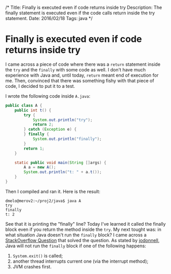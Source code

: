 /*
Title: Finally is executed even if code returns inside try
Description: The finally statement is executed even if the code calls return inside the try statement.
Date: 2016/02/18
Tags: java
*/

# Finally is executed even if code returns inside try

I came across a piece of code where there was a `return` statement inside the
`try` and the `finally` with some code as well. I don't have much experience
with Java and, until today, `return` meant end of execution for me. Then,
convinced that there was something fishy with that piece of code, I decided to
put it to a test.

I wrote the following code inside `A.java`:

```java
public class A {
    public int t() {
        try {
            System.out.println("try");
            return 2;
        } catch (Exception e) {
        } finally {
            System.out.println("finally");
        }
        return 1;
    }

    static public void main(String []args) {
        A a = new A();
        System.out.println("t: " + a.t());
    }
}
```


Then I compiled and ran it. Here is the result:

```
dmelo@merov2:~/proj2/java$ java A
try
finally
t: 2
```

See that it is printing the "finally" line? Today I've learned it called the
finally block even if you return the method inside the `try`. My next tought
was: in what situation Java doesn't run the `finally` block? I came across
a [StackOverflow Question](http://stackoverflow.com/questions/65035/does-finally-always-execute-in-java?page=1&tab=votes#tab-top)
that solved the question. As stated by [jodonnell](http://stackoverflow.com/users/4223/jodonnell),
Java will not run the `finally` block if one of the following happens:

1. `System.exit()` is called;
2. another thread interrupts current one (via the interrupt method);
3. JVM crashes first.
